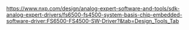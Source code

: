 
https://www.nxp.com/design/analog-expert-software-and-tools/sdk-analog-expert-drivers/fs6500-fs4500-system-basis-chip-embedded-software-driver:FS6500-FS4500-SW-Driver?&tab=Design_Tools_Tab
